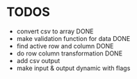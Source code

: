 # TODOS
- convert csv to array DONE
- make validation function for data DONE
- find active row and column DONE
- do row column transformation DONE
- add csv output
- make input & output dynamic with flags